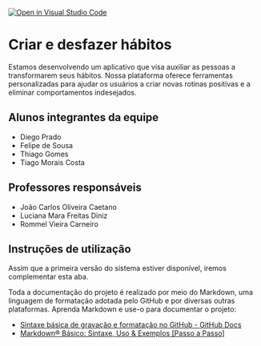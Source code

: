 [![Open in Visual Studio Code](https://classroom.github.com/assets/open-in-vscode-2e0aaae1b6195c2367325f4f02e2d04e9abb55f0b24a779b69b11b9e10269abc.svg)](https://classroom.github.com/online_ide?assignment_repo_id=15963188&assignment_repo_type=AssignmentRepo)
# Criar e desfazer hábitos

Estamos desenvolvendo um aplicativo que visa auxiliar as pessoas a transformarem seus hábitos. Nossa plataforma oferece ferramentas personalizadas para ajudar os usuários a criar novas rotinas positivas e a eliminar comportamentos indesejados.

## Alunos integrantes da equipe

* Diego Prado
* Felipe de Sousa
* Thiago Gomes
* Tiago Morais Costa

## Professores responsáveis

* João Carlos Oliveira Caetano
* Luciana Mara Freitas Diniz
* Rommel Vieira Carneiro



## Instruções de utilização 

Assim que a primeira versão do sistema estiver disponível, iremos complementar esta aba.

Toda a documentação do projeto é realizado por meio do Markdown, uma linguagem de formatação adotada pelo GitHub e por diversas outras plataformas. Aprenda Markdown e use-o para documentar o projeto:

* [Sintaxe básica de gravação e formatação no GitHub - GitHub Docs](https://docs.github.com/pt/get-started/writing-on-github/getting-started-with-writing-and-formatting-on-github/basic-writing-and-formatting-syntax)
* [Markdown® Básico: Sintaxe, Uso &amp; Exemplos [Passo a Passo]](https://markdown.net.br/sintaxe-basica/)
